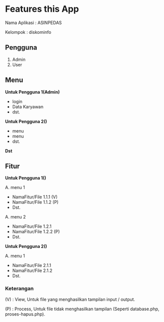 # Features this App

Nama Aplikasi : ASINPEDAS

Kelompok : diskominfo

## Pengguna

1. Admin
2. User


## Menu

**Untuk Pengguna 1(Admin)**

- login
- Data Karyawan
- dst.

**Untuk Pengguna 2()**

- menu
- menu
- dst.

**Dst**

## Fitur

**Untuk Pengguna 1()**

A. menu 1

- NamaFitur/File 1.1.1 (V)
- NamaFitur/File 1.1.2 (P)
- Dst.

A. menu 2

- NamaFitur/File 1.2.1
- NamaFitur/File 1.2.2 (P)
- Dst.

**Untuk Pengguna 2()**

A. menu 1

- NamaFitur/File 2.1.1
- NamaFitur/File 2.1.2
- Dst.

### Keterangan

(V) : View, Untuk file yang menghasilkan tampilan input / output.

(P) : Process, Untuk file tidak menghasilkan tampilan (Seperti database.php, proses-hapus.php).

